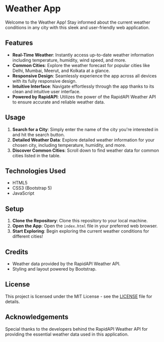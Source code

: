 # Weather App

Welcome to the Weather App! Stay informed about the current weather conditions in any city with this sleek and user-friendly web application.

## Features

- **Real-Time Weather**: Instantly access up-to-date weather information including temperature, humidity, wind speed, and more.
- **Common Cities**: Explore the weather forecast for popular cities like Delhi, Mumbai, Meerut, and Kolkata at a glance.
- **Responsive Design**: Seamlessly experience the app across all devices with its fully responsive design.
- **Intuitive Interface**: Navigate effortlessly through the app thanks to its clean and intuitive user interface.
- **Powered by RapidAPI**: Utilizes the power of the RapidAPI Weather API to ensure accurate and reliable weather data.

## Usage

1. **Search for a City**: Simply enter the name of the city you're interested in and hit the search button.
2. **Detailed Weather Data**: Explore detailed weather information for your chosen city, including temperature, humidity, and more.
3. **Discover Common Cities**: Scroll down to find weather data for common cities listed in the table.

## Technologies Used

- HTML5
- CSS3 (Bootstrap 5)
- JavaScript

## Setup

1. **Clone the Repository**: Clone this repository to your local machine.
2. **Open the App**: Open the `index.html` file in your preferred web browser.
3. **Start Exploring**: Begin exploring the current weather conditions for different cities!

## Credits

- Weather data provided by the RapidAPI Weather API.
- Styling and layout powered by Bootstrap.

## License

This project is licensed under the MIT License - see the [LICENSE](LICENSE) file for details.

## Acknowledgements

Special thanks to the developers behind the RapidAPI Weather API for providing the essential weather data used in this application.

